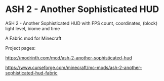 # ASH 2 - Another Sophisticated HUD

ASH 2 - Another Sophisticated HUD with FPS count, coordinates, (block) light level, biome and time

A Fabric mod for Minecraft

Project pages: 

https://modrinth.com/mod/ash-2-another-sophisticated-hud

https://www.curseforge.com/minecraft/mc-mods/ash-2-another-sophisticated-hud-fabric
